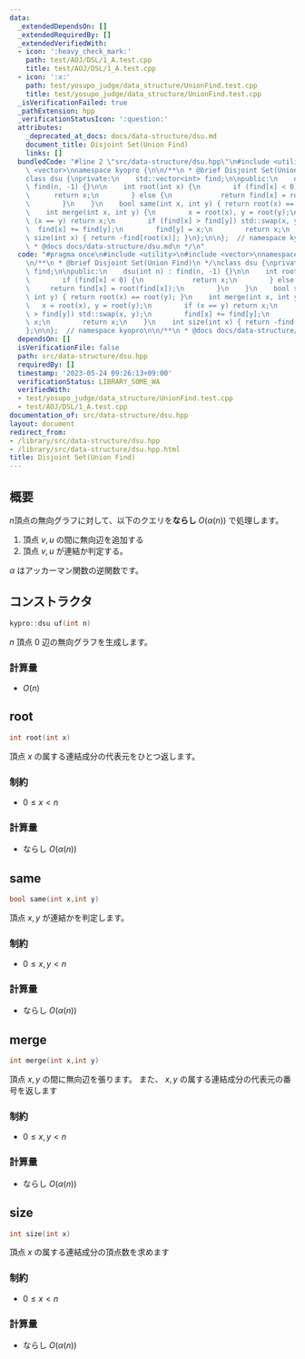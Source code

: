 ```yaml
---
data:
  _extendedDependsOn: []
  _extendedRequiredBy: []
  _extendedVerifiedWith:
  - icon: ':heavy_check_mark:'
    path: test/AOJ/DSL/1_A.test.cpp
    title: test/AOJ/DSL/1_A.test.cpp
  - icon: ':x:'
    path: test/yosupo_judge/data_structure/UnionFind.test.cpp
    title: test/yosupo_judge/data_structure/UnionFind.test.cpp
  _isVerificationFailed: true
  _pathExtension: hpp
  _verificationStatusIcon: ':question:'
  attributes:
    _deprecated_at_docs: docs/data-structure/dsu.md
    document_title: Disjoint Set(Union Find)
    links: []
  bundledCode: "#line 2 \"src/data-structure/dsu.hpp\"\n#include <utility>\n#include\
    \ <vector>\nnamespace kyopro {\n\n/**\n * @brief Disjoint Set(Union Find)\n */\n\
    class dsu {\nprivate:\n    std::vector<int> find;\n\npublic:\n    dsu(int n) :\
    \ find(n, -1) {}\n\n    int root(int x) {\n        if (find[x] < 0) {\n      \
    \      return x;\n        } else {\n            return find[x] = root(find[x]);\n\
    \        }\n    }\n    bool same(int x, int y) { return root(x) == root(y); }\n\
    \    int merge(int x, int y) {\n        x = root(x), y = root(y);\n        if\
    \ (x == y) return x;\n        if (find[x] > find[y]) std::swap(x, y);\n      \
    \  find[x] += find[y];\n        find[y] = x;\n        return x;\n    }\n    int\
    \ size(int x) { return -find[root(x)]; }\n};\n\n};  // namespace kyopro\n\n/**\n\
    \ * @docs docs/data-structure/dsu.md\n */\n"
  code: "#pragma once\n#include <utility>\n#include <vector>\nnamespace kyopro {\n\
    \n/**\n * @brief Disjoint Set(Union Find)\n */\nclass dsu {\nprivate:\n    std::vector<int>\
    \ find;\n\npublic:\n    dsu(int n) : find(n, -1) {}\n\n    int root(int x) {\n\
    \        if (find[x] < 0) {\n            return x;\n        } else {\n       \
    \     return find[x] = root(find[x]);\n        }\n    }\n    bool same(int x,\
    \ int y) { return root(x) == root(y); }\n    int merge(int x, int y) {\n     \
    \   x = root(x), y = root(y);\n        if (x == y) return x;\n        if (find[x]\
    \ > find[y]) std::swap(x, y);\n        find[x] += find[y];\n        find[y] =\
    \ x;\n        return x;\n    }\n    int size(int x) { return -find[root(x)]; }\n\
    };\n\n};  // namespace kyopro\n\n/**\n * @docs docs/data-structure/dsu.md\n */"
  dependsOn: []
  isVerificationFile: false
  path: src/data-structure/dsu.hpp
  requiredBy: []
  timestamp: '2023-05-24 09:26:13+09:00'
  verificationStatus: LIBRARY_SOME_WA
  verifiedWith:
  - test/yosupo_judge/data_structure/UnionFind.test.cpp
  - test/AOJ/DSL/1_A.test.cpp
documentation_of: src/data-structure/dsu.hpp
layout: document
redirect_from:
- /library/src/data-structure/dsu.hpp
- /library/src/data-structure/dsu.hpp.html
title: Disjoint Set(Union Find)
---
```

## 概要

$n$頂点の無向グラフに対して、以下のクエリを**ならし** $O(\alpha(n))$ で処理します。

1. 頂点 $v,u$ の間に無向辺を追加する
1. 頂点 $v,u$ が連結か判定する。

$\alpha$ はアッカーマン関数の逆関数です。

## コンストラクタ

```cpp
kypro::dsu uf(int n)
```

$n$ 頂点 $0$ 辺の無向グラフを生成します。

### 計算量

- $O(n)$

## root

```cpp
int root(int x)
```

頂点 $x$ の属する連結成分の代表元をひとつ返します。

### 制約

- $0 \leq x \lt n$

### 計算量

- ならし $O(\alpha(n))$

## same

```cpp
bool same(int x,int y)
```

頂点 $x,y$ が連結かを判定します。

### 制約

- $0 \leq x,y \lt n$

### 計算量

- ならし $O(\alpha(n))$

## merge

```cpp
int merge(int x,int y)
```

頂点 $x,y$ の間に無向辺を張ります。
また、 $x,y$ の属する連結成分の代表元の番号を返します

### 制約

- $0 \leq x,y \lt n$

### 計算量

- ならし $O(\alpha(n))$

## size

```cpp
int size(int x)
```

頂点 $x$ の属する連結成分の頂点数を求めます

### 制約

- $0 \leq x \lt n$

### 計算量

- ならし $O(\alpha(n))$
